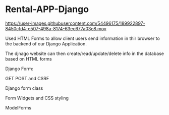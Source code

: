 # Rental-APP-Django

https://user-images.githubusercontent.com/54496175/189922897-8450cfd4-e507-498a-8174-63ec677a03e8.mov

Used HTML Forms to allow client users send information in thir browser to the backend of our Django Application. 

The djnago website can then create/read/update/delete info in the database based on HTML forms

Django Form:




GET POST and CSRF

Django form class

Form Widgets and CSS styling 

ModelForms


